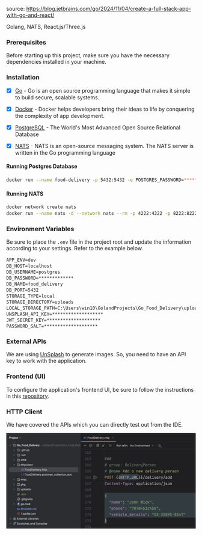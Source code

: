 source: https://blog.jetbrains.com/go/2024/11/04/create-a-full-stack-app-with-go-and-react/

Golang, NATS, React.js/Three.js

### Prerequisites

Before starting up this project, make sure you have the necessary dependencies installed in your machine.

###  Installation

- [x] [Go](https://go.dev/) - Go is an open source programming language that makes it simple to build secure, scalable systems.

- [x] [Docker](https://www.docker.com/) - Docker helps developers bring their ideas to life by conquering the complexity of app development.

- [x] [PostgreSQL](https://www.postgresql.org/) - The World's Most Advanced Open Source Relational Database

- [x] [NATS](https://nats.io/) - NATS is an open-source messaging system. The NATS server is written in the Go programming language



#### Running Postgres Database

```bash
docker run --name food-delivery -p 5432:5432 -e POSTGRES_PASSWORD=****** -d postgres
```

#### Running NATS

```bash
docker network create nats
docker run --name nats -d --network nats --rm -p 4222:4222 -p 8222:8222 nats --http_port 8222 --cluster_name NATS --cluster nats://0.0.0.0:6222
```


### Environment Variables

Be sure to place the `.env` file in the project root and update the information according to your settings. Refer to the example below.

```
APP_ENV=dev
DB_HOST=localhost
DB_USERNAME=postgres
DB_PASSWORD=*************
DB_NAME=food_delivery
DB_PORT=5432
STORAGE_TYPE=local
STORAGE_DIRECTORY=uploads
LOCAL_STORAGE_PATH=C:\Users\win10\GolandProjects\Go_Food_Delivery\uploads
UNSPLASH_API_KEY=*******************
JWT_SECRET_KEY=********************
PASSWORD_SALT=********************
```

### External APIs

We are using [UnSplash](https://unsplash.com/) to generate images. So, you need to have an API key to work with the application. 


### Frontend (UI)

To configure the application's frontend UI, be sure to follow the instructions in this [repository][repo].


[repo]: https://github.com/mukulmantosh/food_delivery_frontend

### HTTP Client

We have covered the APIs which you can directly test out from the IDE. 

![httpclient](./misc/images/httpclient.png)
